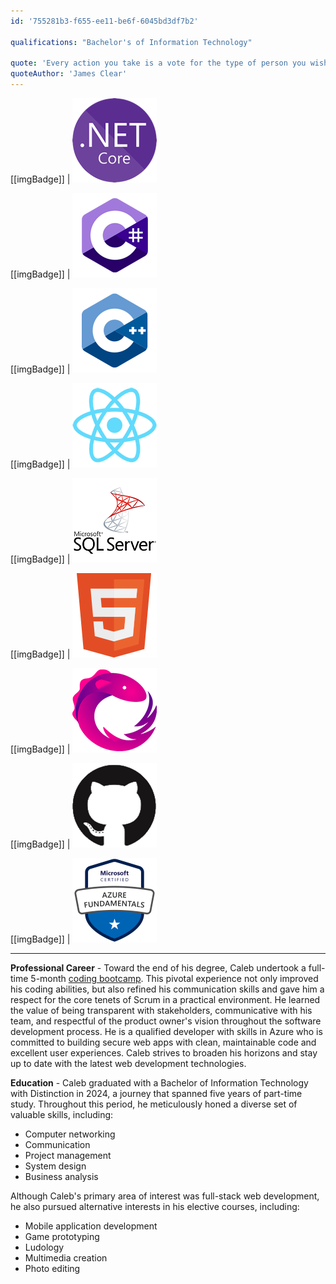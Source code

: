```yaml
---
id: '755281b3-f655-ee11-be6f-6045bd3df7b2'

qualifications: "Bachelor's of Information Technology"

quote: 'Every action you take is a vote for the type of person you wish to become'
quoteAuthor: 'James Clear'
---
```


[[imgBadge]]
| ![.NET Core](../badges/Developer-dotnet-core.png)

[[imgBadge]]
| ![C-Sharp.png](../badges/Developer-c-sharp.png)

[[imgBadge]]
| ![angular-logo.png](../badges/Developer-c-plusplus.png)

[[imgBadge]]
| ![React](../badges/Developer-react.png)

[[imgBadge]]
| ![SQL Server](../badges/Developer-sql-server.png)

[[imgBadge]]
| ![Web HTML](../badges/Designer-web-html5.png)

[[imgBadge]]
| ![rxjs](../badges/Developer-rxjs.png)

[[imgBadge]]
| ![Github](../badges/Developer-github.png)

[[imgBadge]]
| ![Azure](../badges/Certification-microsoft-azure-fundamentals.png)

---

**Professional Career** - Toward the end of his degree, Caleb undertook a full-time 5-month [coding bootcamp](https://firebootcamp.com/). This pivotal experience not only improved his coding abilities, but also refined his communication skills and gave him a respect for the core tenets of Scrum in a practical environment. He learned the value of being transparent with stakeholders, communicative with his team, and respectful of the product owner's vision throughout the software development process. He is a qualified developer with skills in Azure who is committed to building secure web apps with clean, maintainable code and excellent user experiences. Caleb strives to broaden his horizons and stay up to date with the latest web development technologies.

**Education** - Caleb graduated with a Bachelor of Information Technology with Distinction in 2024, a journey that spanned five years of part-time study. Throughout this period, he meticulously honed a diverse set of valuable skills, including:

- Computer networking
- Communication
- Project management
- System design
- Business analysis

Although Caleb's primary area of interest was full-stack web development, he also pursued alternative interests in his elective courses, including:

- Mobile application development
- Game prototyping
- Ludology
- Multimedia creation
- Photo editing
